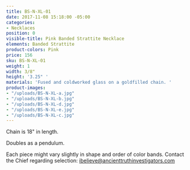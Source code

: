 ```yaml
---
title: BS-N-XL-01
date: 2017-11-08 15:18:00 -05:00
categories:
- Necklaces
position: 0
visible-title: Pink Banded Strattite Necklace
elements: Banded Strattite
product-colors: Pink
price: 156
sku: BS-N-XL-01
weight: 1
width: 3/8"
height: '3.25" '
materials: 'Fused and coldworked glass on a goldfilled chain. '
product-images:
- "/uploads/BS-N-XL-a.jpg"
- "/uploads/BS-N-XL-b.jpg"
- "/uploads/BS-N-XL-d.jpg"
- "/uploads/BS-N-XL-e.jpg"
- "/uploads/BS-N-XL-c.jpg"
---
```


Chain is 18" in length.

Doubles as a pendulum.

Each piece might vary slightly in shape and order of color bands. Contact the Chief regarding selection: ibelieve@ancienttruthinvestigators.com
